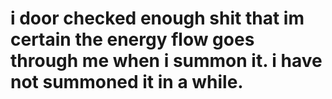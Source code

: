 i door checked enough shit that im certain the energy flow goes through me when i summon it.
i have not summoned it in a while.
================================
